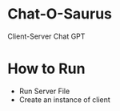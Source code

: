 # Chat-O-Saurus
Client-Server Chat GPT 

# How to Run

- Run Server File
- Create an instance of client
